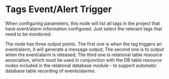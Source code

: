 Tags Event/Alert Trigger
==



When configuring parameters, this node will list all tags in the project that have event/alarm information configured. Just select the relevant tags that need to be monitored.

The node has three output points. The first one is when the tag triggers an event/alarm, it will generate a message output; The second one is to output when the event/alarm is released; The third one is relational table resource association, which must be used in conjunction with the DB table resource nodes included in the relational database module - to support automatic database table recording of events/alarms.

